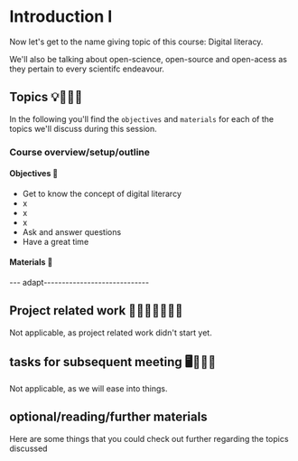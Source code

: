 # Introduction I

Now let's get to the name giving topic of this course: Digital literacy.

We'll also be talking about open-science, open-source and open-acess as they pertain to every scientifc endeavour.




## Topics 💡👨🏻‍🏫

In the following you'll find the `objectives` and `materials` for each of the topics we'll discuss during this session.

### Course overview/setup/outline


#### Objectives 📍
- Get to know the concept of digital literarcy
- x
- x
- x
- Ask and answer questions
- Have a great time

#### Materials 📓

---  adapt-----------------------------


## Project related work 🥼🧑🏿‍🔬👩🏻‍🔬

Not applicable, as project related work didn't start yet.

## tasks for subsequent meeting 🖥️✍🏽📖

Not applicable, as we will ease into things.

## optional/reading/further materials

Here are some things that you could check out further regarding the topics discussed



